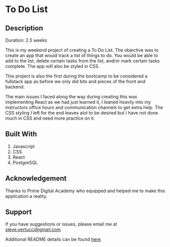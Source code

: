 # To Do List


## Description

Duration: 2.5 weeks 

This is my weekend project of creating a To Do List. The objective was to create an app that would track a list of things to do. You would be able to add to the list, delete certain tasks from the list, and/or mark certain tasks complete. The app will also be styled in CSS. 

This project is also the first during the bootcamp to be considered a fullstack app as before we only did bits and pieces of the front and backend. 

The main issues I faced along the way during creating this was implementing React as we had just learned it, I leaned heavily into my instructors office hours and communication channels to get extra help. The CSS styling I left for the end leaves alot to be desired but I have not done much in CSS and need more practice on it. 

## Built With

1. Javascript
2. CSS
3. React
4. PostgreSQL


## Acknowledgement

Thanks to Prime Digital Academy who equipped and helped me to make this application a reality. 


## Support

If you have suggestions or issues, please email me at steve.vertucci@gmail.com


Additional README details can be found [here](https://github.com/PrimeAcademy/readme-template/blob/master/README.md).
